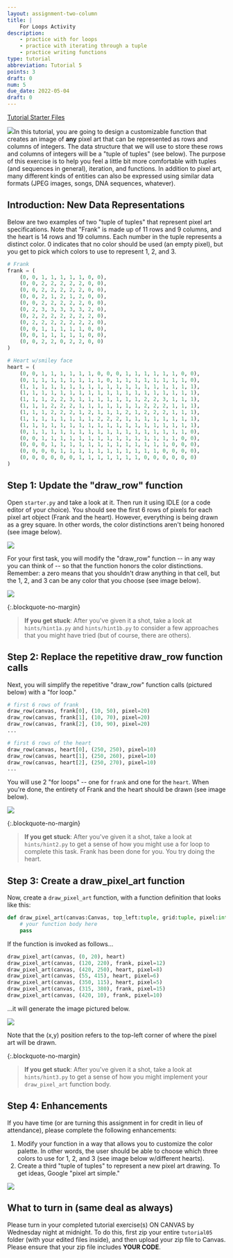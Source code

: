 ```yaml
---
layout: assignment-two-column
title: |
    For Loops Activity
description:
    - practice with for loops
    - practice with iterating through a tuple
    - practice writing functions
type: tutorial
abbreviation: Tutorial 5
points: 3
draft: 0
num: 5
due_date: 2022-05-04
draft: 0
---
```


<a class="nu-button" href="/course-files/tutorials/tutorial05.zip" target="_blank">
    Tutorial Starter Files <i class="fas fa-download"></i>
</a> 

<img class="module-image" src="/assets/images/tutorial04/heart.png" />In this tutorial, you are going to design a customizable function that creates an image of **any** pixel art that can be represented as rows and columns of integers. The data structure that we will use to store these rows and columns of integers will be a "tuple of tuples" (see below). The purpose of this exercise is to help you feel a little bit more comfortable with tuples (and sequences in general), iteration, and functions. In addition to pixel art, many different kinds of entities can also be expressed using similar data formats (JPEG images, songs, DNA sequences, whatever).

## Introduction: New Data Representations
Below are two examples of two "tuple of tuples" that represent pixel art specifications. Note that "Frank" is made up of 11 rows and 9 columns, and the heart is 14 rows and 19 columns. Each number in the tuple represents a distinct color. 0 indicates that no color should be used (an empty pixel), but you get to pick which colors to use to represent 1, 2, and 3.

```python
# Frank
frank = (
    (0, 0, 1, 1, 1, 1, 1, 0, 0),
    (0, 0, 2, 2, 2, 2, 2, 0, 0),
    (0, 0, 2, 2, 2, 2, 2, 0, 0),
    (0, 0, 2, 1, 2, 1, 2, 0, 0),
    (0, 0, 2, 2, 2, 2, 2, 0, 0),
    (0, 2, 3, 3, 3, 3, 3, 2, 0),
    (0, 2, 2, 2, 2, 2, 2, 2, 0),
    (0, 2, 2, 2, 2, 2, 2, 2, 0),
    (0, 0, 1, 1, 1, 1, 1, 0, 0),
    (0, 0, 1, 1, 1, 1, 1, 0, 0),
    (0, 0, 2, 2, 0, 2, 2, 0, 0)
)

# Heart w/smiley face
heart = (
    (0, 0, 1, 1, 1, 1, 1, 1, 0, 0, 0, 1, 1, 1, 1, 1, 1, 0, 0),
    (0, 1, 1, 1, 1, 1, 1, 1, 1, 0, 1, 1, 1, 1, 1, 1, 1, 1, 0),
    (1, 1, 1, 1, 1, 1, 1, 1, 1, 1, 1, 1, 1, 1, 1, 1, 1, 1, 1),
    (1, 1, 1, 1, 1, 1, 1, 1, 1, 1, 1, 1, 1, 1, 1, 1, 1, 1, 1),
    (1, 1, 1, 2, 2, 3, 1, 1, 1, 1, 1, 1, 1, 2, 2, 3, 1, 1, 1),
    (1, 1, 1, 2, 2, 2, 1, 1, 1, 1, 1, 1, 1, 2, 2, 2, 1, 1, 1),
    (1, 1, 1, 2, 2, 2, 1, 2, 1, 1, 1, 2, 1, 2, 2, 2, 1, 1, 1),
    (1, 1, 1, 1, 1, 1, 1, 1, 2, 2, 2, 1, 1, 1, 1, 1, 1, 1, 1),
    (1, 1, 1, 1, 1, 1, 1, 1, 1, 1, 1, 1, 1, 1, 1, 1, 1, 1, 1),
    (0, 1, 1, 1, 1, 1, 1, 1, 1, 1, 1, 1, 1, 1, 1, 1, 1, 1, 0),
    (0, 0, 1, 1, 1, 1, 1, 1, 1, 1, 1, 1, 1, 1, 1, 1, 1, 0, 0),
    (0, 0, 0, 1, 1, 1, 1, 1, 1, 1, 1, 1, 1, 1, 1, 1, 0, 0, 0),
    (0, 0, 0, 0, 1, 1, 1, 1, 1, 1, 1, 1, 1, 1, 1, 0, 0, 0, 0),
    (0, 0, 0, 0, 0, 0, 1, 1, 1, 1, 1, 1, 1, 0, 0, 0, 0, 0, 0)
)
```


## Step 1: Update the "draw_row" function
Open `starter.py` and take a look at it. Then run it using IDLE (or a code editor of your choice). You should see the first 6 rows of pixels for each
pixel art object (Frank and the heart). However, everything is being drawn
as a grey square. In other words, the color distinctions aren't being honored (see image below).

<img class="small frame" src="/assets/images/tutorial04/before.png" />

For your first task, you will modify the "draw_row" function -- in any way you can think of -- so that the function honors the color distinctions. Remember: a zero means that you shouldn't draw anything in that cell, but the 1, 2, and 3 can be any color that you choose (see image below).

<img class="small frame" src="/assets/images/tutorial04/partial.png" />

{:.blockquote-no-margin}
> **If you get stuck**: After you've given it a shot, take a look at `hints/hint1a.py` and `hints/hint1b.py` to consider a few approaches that you might have tried (but of course, there are others).

## Step 2: Replace the repetitive draw_row function calls
Next, you will simplify the repetitive "draw_row" function calls (pictured below) with a "for loop." 

```python
# first 6 rows of frank
draw_row(canvas, frank[0], (10, 50), pixel=20)
draw_row(canvas, frank[1], (10, 70), pixel=20)
draw_row(canvas, frank[2], (10, 90), pixel=20)
...

# first 6 rows of the heart
draw_row(canvas, heart[0], (250, 250), pixel=10)
draw_row(canvas, heart[1], (250, 260), pixel=10)
draw_row(canvas, heart[2], (250, 270), pixel=10)
...
```
You will use 2 "for loops" -- one for `frank` and one for the `heart`. When you're done, the entirety of Frank and the heart should be drawn (see image below).

<img class="small frame" src="/assets/images/tutorial04/step2.png" />

{:.blockquote-no-margin}
> **If you get stuck**: After you've given it a shot, take a look at `hints/hint2.py` to get a sense of how you might use a for loop to complete this task. Frank has been done for you. You try doing the heart.

## Step 3: Create a draw_pixel_art function
Now, create a `draw_pixel_art` function, with a function definition that looks like this:

```python
def draw_pixel_art(canvas:Canvas, top_left:tuple, grid:tuple, pixel:int=10):
    # your function body here
    pass
```

If the function is invoked as follows...

```python
draw_pixel_art(canvas, (0, 20), heart)
draw_pixel_art(canvas, (120, 220), frank, pixel=12)
draw_pixel_art(canvas, (420, 250), heart, pixel=8)
draw_pixel_art(canvas, (55, 415), heart, pixel=6)
draw_pixel_art(canvas, (350, 115), heart, pixel=5)
draw_pixel_art(canvas, (315, 380), frank, pixel=15)
draw_pixel_art(canvas, (420, 10), frank, pixel=10)
```

...it will generate the image pictured below.

<img class="medium frame" src="/assets/images/tutorial04/step3.png" />

Note that the (x,y) position refers to the top-left corner of where the pixel art will be drawn.

{:.blockquote-no-margin}
> **If you get stuck**: After you've given it a shot, take a look at `hints/hint3.py` to get a sense of how you might implement your `draw_pixel_art` function body.

## Step 4: Enhancements
If you have time (or are turning this assignment in for credit in lieu of attendance), please complete the following enhancements:
1. Modify your function in a way that allows you to customize the color palette. In other words, the user should be able to choose which three colors to use for 1, 2, and 3 (see image below w/different hearts).
2. Create a third "tuple of tuples" to represent a new pixel art drawing. To get ideas, Google "pixel art simple."

<img class="medium frame" src="/assets/images/tutorial04/hearts.png" />


## What to turn in (same deal as always)
Please turn in your completed tutorial exercise(s) ON CANVAS by Wednesday night at midnight. To do this, first zip your entire `tutorial05` folder (with your edited files inside), and then upload your zip file to Canvas. Please ensure that your zip file includes **YOUR CODE**.  
